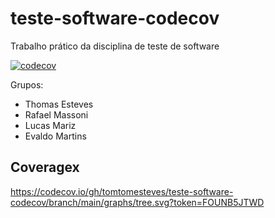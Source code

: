 # teste-software-codecov
Trabalho prático da disciplina de teste de software

[![codecov](https://codecov.io/gh/tomtomesteves/teste-software-codecov/branch/main/graph/badge.svg?token=FOUNB5JTWD)](https://codecov.io/gh/tomtomesteves/teste-software-codecov)

Grupos:
- Thomas Esteves
- Rafael Massoni
- Lucas Mariz
- Evaldo Martins


## Coveragex
https://codecov.io/gh/tomtomesteves/teste-software-codecov/branch/main/graphs/tree.svg?token=FOUNB5JTWD